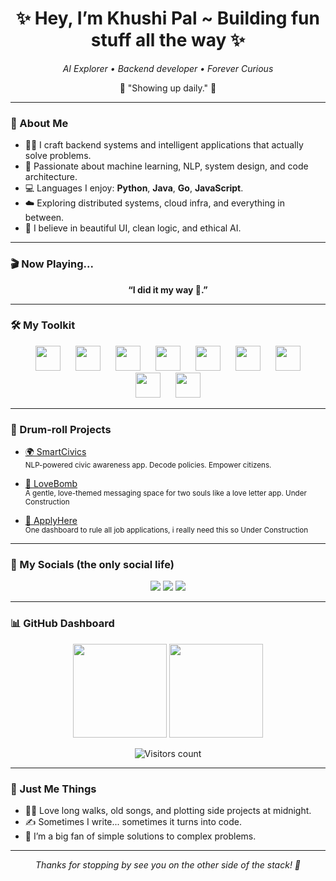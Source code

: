 
<h1 align="center">✨ Hey, I’m Khushi Pal ~ Building fun stuff all the way ✨</h1>
<p align="center"><em>AI Explorer • Backend developer • Forever Curious</em></p>

<p align="center">💬 "Showing up daily." 🌸</p>

---

### 🌷 About Me

- 👩‍💻 I craft backend systems and intelligent applications that actually solve problems.
- 🧠 Passionate about machine learning, NLP, system design, and code architecture.
- 💻 Languages I enjoy: **Python**, **Java**, **Go**, **JavaScript**.
- ☁️ Exploring distributed systems, cloud infra, and everything in between.
- 💖 I believe in beautiful UI, clean logic, and ethical AI.

---

### 🎬 Now Playing...

<p align="center"><strong>“I did it my way 🎼.”</strong></p>

---

### 🛠️ My Toolkit

<div align="center"> <img src="https://cdn.jsdelivr.net/gh/devicons/devicon/icons/python/python-original.svg" height="40" style="margin: 0 10px;" /> <img src="https://cdn.jsdelivr.net/gh/devicons/devicon/icons/java/java-original.svg" height="40" style="margin: 0 10px;" /> <img src="https://cdn.jsdelivr.net/gh/devicons/devicon/icons/go/go-original.svg" height="40" style="margin: 0 10px;" /> <img src="https://cdn.jsdelivr.net/gh/devicons/devicon/icons/javascript/javascript-original.svg" height="40" style="margin: 0 10px;" /> <img src="https://cdn.jsdelivr.net/gh/devicons/devicon/icons/express/express-original.svg" height="40" style="margin: 0 10px;" /> <img src="https://cdn.jsdelivr.net/gh/devicons/devicon/icons/mongodb/mongodb-original.svg" height="40" style="margin: 0 10px;" /> <img src="https://cdn.jsdelivr.net/gh/devicons/devicon/icons/mysql/mysql-original.svg" height="40" style="margin: 0 10px;" /> <img src="https://cdn.jsdelivr.net/gh/devicons/devicon/icons/tensorflow/tensorflow-original.svg" height="40" style="margin: 0 10px;" /> <img src="https://cdn.jsdelivr.net/gh/devicons/devicon/icons/jupyter/jupyter-original.svg" height="40" style="margin: 0 10px;" /> </div>

---

### 🥁 Drum-roll Projects

- [🌍 SmartCivics](https://github.com/khushipy/SmartCivics)  
  <sub>NLP-powered civic awareness app. Decode policies. Empower citizens.</sub>

- [💌 LoveBomb](https://github.com/khushipy/LoveBomb)  
  <sub>A gentle, love-themed messaging space for two souls like a love letter app. Under Construction</sub>

- [📁 ApplyHere](https://github.com/khushipy/ApplyHere)  
  <sub>One dashboard to rule all job applications, i really need this so Under Construction</sub>

---

### 🧃 My Socials (the only social life)

<div align="center">
  <a href="mailto:khushipaltwt@gmail.com"><img src="https://img.shields.io/badge/Gmail-rose?style=for-the-badge&logo=gmail&logoColor=white&color=D14836"/></a>
  <a href="https://www.linkedin.com/in/khushipal08/"><img src="https://img.shields.io/badge/LinkedIn-softblue?style=for-the-badge&logo=linkedin&logoColor=white&color=0077B5"/></a>
  <a href="https://x.com/KiwiKiwiuiuio"><img src="https://img.shields.io/badge/Twitter-cutegray?style=for-the-badge&logo=twitter&logoColor=white&color=1DA1F2"/></a>
</div>

---

### 📊 GitHub Dashboard

<div align="center">
  <img src="https://github-readme-stats.vercel.app/api?username=khushipy&show_icons=true&count_private=true&theme=rose_pine&hide_border=true" height="150" />
  <img src="https://github-readme-stats.vercel.app/api/top-langs?username=khushipy&layout=compact&langs_count=6&theme=rose_pine&hide_border=true" height="150" />
</div>

<p align="center">
  <img src="https://komarev.com/ghpvc/?username=khushipy&style=flat-square&color=F9A8D4" alt="Visitors count"/>
</p>

---

### 🌸 Just Me Things

- 🧘‍♀️ Love long walks, old songs, and plotting side projects at midnight.
- ✍️ Sometimes I write... sometimes it turns into code.
- 🧩 I’m a big fan of simple solutions to complex problems.

---

<p align="center"><em>Thanks for stopping by see you on the other side of the stack! 🌈</em></p>
